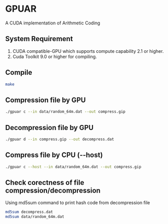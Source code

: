 # GPUAR
A CUDA implementation of Arithmetic Coding

## System Requirement
1. CUDA compatible-GPU which supports compute capability 2.1 or higher.
2. Cuda Toolkit 9.0 or higher for compiling.

## Compile
``` bash
make
```
## Compression file by GPU
``` bash
./gpuar c --in data/random_64m.dat --out compress.gip
```
## Decompression file by GPU
``` bash
./gpuar d --in compress.gip --out decompress.dat
```
## Compress file by CPU (--host)
``` bash
./gpuar c --host --in data/random_64m.dat --out compress.gip
```
## Check corectness of file compression/decompression
Using md5sum command to print hash code from decompression file
``` bash
md5sum decompress.dat
md5sum data/random_64m.dat  
```
